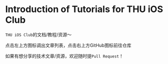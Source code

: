 # Introduction of Tutorials for THU iOS Club
`THU iOS Club`的文档/教程/资源～

点击左上方图标调出文章列表，点击右上方GitHub图标前往仓库

如果有想分享的技术文章/资源，欢迎随时提`Pull Request`！